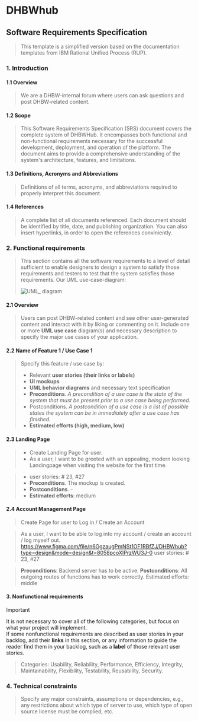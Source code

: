 # DHBWhub
## Software Requirements Specification
> This template is a simplified version based on the documentation templates from IBM Rational Unified Process (RUP).
### 1. Introduction
#### 1.1 Overview
> We are a DHBW-internal forum where users can ask questions and post DHBW-related content. 
#### 1.2 Scope
> This Software Requirements Specification (SRS) document covers the complete system of DHBWHub. It encompasses both functional and non-functional requirements necessary for the successful development, deployment, and operation of the platform. The document aims to provide a comprehensive understanding of the system's architecture, features, and limitations.
#### 1.3 Definitions, Acronyms and Abbreviations
> Definitions of all terms, acronyms, and abbreviations required to properly interpret this document.
#### 1.4 References
> A complete list of all documents referenced. Each document should be identified by title, date, and publishing organization. You can also insert hyperlinks, in order to open the references conviniently.

### 2. Functional requirements
>  This section contains all the software requirements to a level of detail sufficient to enable designers to design a system to satisfy those requirements and testers to test that the system satisfies those requirements.
> Our UML use-case-diagram:
>
>  ![UML_ diagram]([image.png](https://github.com/SE-TINF22B6/DHBWhub/blob/master/docs/UseCaseEndUser.drawio.png))
> 


#### 2.1 Overview 
> Users can post DHBW-related content and see other user-generated content and interact with it by liking or commenting on it. 
> Include one or more **UML use case** diagram(s) and necessary description to specify the major use cases of your application.

#### 2.2 Name of Feature 1 / Use Case 1
> Specify this feature / use case by:
> - Relevant **user stories (their links or labels)**
> - **UI mockups**
> - **UML behavior diagrams** and necessary text specification
> - **Preconditions**. *A precondition of a use case is the state of the system that must be present prior to a use case being performed.*
> - Postconditions. *A postcondition of a use case is a list of possible states the system can be in immediately after a use case has finished.*
> - **Estimated efforts (high, medium, low)**


#### 2.3 Landing Page
> - Create Landing Page for user.
> - As a user, I want to be greeted with an appealing, modern looking Landingpage when visiting the website for the first time. 

> - user stories: # 23, #27
> - **Preconditions**. The mockup is created.
> - **Postconditions**. -
> - **Estimated efforts**: medium


#### 2.4 Account Management Page
 >Create Page for user to Log in / Create an Account

> As a user, I want to be able to log into my account / create an account / log myself out.
>https://www.figma.com/file/n6GgzaugPmNSt1OF1RBfZJ/DHBWhub?type=design&mode=design&t=8058pcoXIPrzWU3J-0
>user stories: # 23, #27

>**Preconditions**: Backend server has to be active.
>**Postconditions**: All outgoing routes of functions has to work correctly.
>Estimated efforts: middle
#### 3. Nonfunctional requirements

> [!IMPORTANT]  
> It is not necessary to cover all of the following categories, but focus on what your project will implement.  
> If some nonfunctional requirements are described as user stories in your backlog, add their **links** in this section, or any information to guide the reader find them in your backlog, such as a **label** of those relevant user stories.

> Categories: Usability, Reliability, Performance, Efficiency, Integrity, Maintainability, Flexibility, Testability, Reusability, Security.  


### 4. Technical constraints
> Specify any major constraints, assumptions or dependencies, e.g., any restrictions about which type of server to use, which type of open source license must be complied, etc. 

